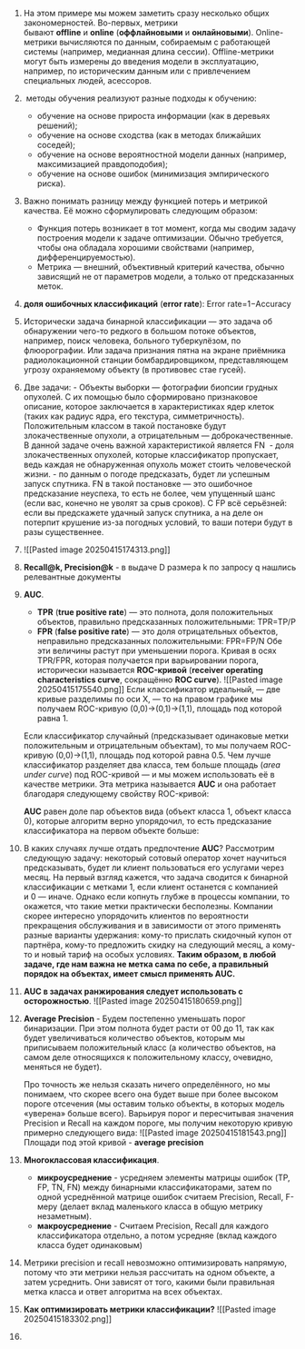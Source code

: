
1. На этом примере мы можем заметить сразу несколько общих закономерностей. Во-первых, метрики бывают **offline** и **online** (**оффлайновыми** и **онлайновыми**). Online-метрики вычисляются по данным, собираемым с работающей системы (например, медианная длина сессии). Offline-метрики могут быть измерены до введения модели в эксплуатацию, например, по историческим данным или с привлечением специальных людей, асессоров.
2.  методы обучения реализуют разные подходы к обучению:
	- обучение на основе прироста информации (как в деревьях решений);
	- обучение на основе сходства (как в методах ближайших соседей);
	- обучение на основе вероятностной модели данных (например, максимизацией правдоподобия);
	- обучение на основе ошибок (минимизация эмпирического риска).
3. Важно понимать разницу между функцией потерь и метрикой качества. Её можно сформулировать следующим образом:
	- Функция потерь возникает в тот момент, когда мы сводим задачу построения модели к задаче оптимизации. Обычно требуется, чтобы она обладала хорошими свойствами (например, дифференцируемостью).    
	- Метрика — внешний, объективный критерий качества, обычно зависящий не от параметров модели, а только от предсказанных меток. 
4. **доля ошибочных классификаций** (**error rate**): Error rate=1−Accuracy
5. Исторически задача бинарной классификации — это задача об обнаружении чего-то редкого в большом потоке объектов, например, поиск человека, больного туберкулёзом, по флюорографии. Или задача признания пятна на экране приёмника радиолокационной станции бомбардировщиком, представляющем угрозу охраняемому объекту (в противовес стае гусей).
6. Две задачи:
		- Объекты выборки — фотографии биопсии грудных опухолей. С их помощью было сформировано признаковое описание, которое заключается в характеристиках ядер клеток (таких как радиус ядра, его текстура, симметричность). Положительным классом в такой постановке будут злокачественные опухоли, а отрицательным — доброкачественные. В данной задаче очень важной характеристикой является FN  - доля злокачественных опухолей, которые классификатор пропускает, ведь каждая не обнаруженная опухоль может стоить человеческой жизни.
		- по данным о погоде предсказать, будет ли успешным запуск спутника. FN в такой постановке — это ошибочное предсказание неуспеха, то есть не более, чем упущенный шанс (если вас, конечно не уволят за срыв сроков). С FP всё серьёзней: если вы предскажете удачный запуск спутника, а на деле он потерпит крушение из-за погодных условий, то ваши потери будут в разы существеннее.
7. ![[Pasted image 20250415174313.png]]
8. **Recall@k, Precision@k** - в выдаче D размера k по запросу q нашлись релевантные документы
9. **AUC**. 
	- **TPR** (**true positive rate**) — это полнота, доля положительных объектов, правильно предсказанных положительными: TPR=TP/P
	- **FPR** (**false positive rate**) — это доля отрицательных объектов, неправильно предсказанных положительными: FPR=FP/N
	Обе эти величины растут при уменьшении порога. Кривая в осях TPR/FPR, которая получается при варьировании порога, исторически называется **ROC-кривой** (**receiver operating characteristics curve**, сокращённо **ROC curve**). ![[Pasted image 20250415175540.png]]
	Если классификатор идеальный, — две кривые разделимы по оси X, — то на правом графике мы получаем ROC-кривую (0,0)->(0,1)->(1,1), площадь под которой равна 1.
    
	Если классификатор случайный (предсказывает одинаковые метки положительным и отрицательным объектам), то мы получаем ROC-кривую (0,0)->(1,1), площадь под которой равна 0.5.
	Чем лучше классификатор разделяет два класса, тем больше площадь (_area under curve_) под ROC-кривой — и мы можем использовать её в качестве метрики. Эта метрика называется **AUC** и она работает благодаря следующему свойству ROC-кривой:
	
	**AUC** равен доле пар объектов вида (объект класса 1, объект класса 0), которые алгоритм верно упорядочил, то есть предсказание классификатора на первом объекте больше:
10. В каких случаях лучше отдать предпочтение **AUC**? Рассмотрим следующую задачу: некоторый сотовый оператор хочет научиться предсказывать, будет ли клиент пользоваться его услугами через месяц. На первый взгляд кажется, что задача сводится к бинарной классификации с метками 1, если клиент останется с компанией и 0 — иначе. Однако если копнуть глубже в процессы компании, то окажется, что такие метки практически бесполезны. Компании скорее интересно упорядочить клиентов по вероятности прекращения обслуживания и в зависимости от этого применять разные варианты удержания: кому-то прислать скидочный купон от партнёра, кому-то предложить скидку на следующий месяц, а кому-то и новый тариф на особых условиях. **Таким образом, в любой задаче, где нам важна не метка сама по себе, а правильный порядок на объектах, имеет смысл применять AUC.**
11. **AUC в задачах ранжирования следует использовать с осторожностью**. ![[Pasted image 20250415180659.png]]
12. **Average Precision** - Будем постепенно уменьшать порог бинаризации. При этом полнота будет расти от 00 до 11, так как будет увеличиваться количество объектов, которым мы приписываем положительный класс (а количество объектов, на самом деле относящихся к положительному классу, очевидно, меняться не будет).

	 Про точность же нельзя сказать ничего определённого, но мы понимаем, что скорее всего она будет выше при более высоком пороге отсечения (мы оставим только объекты, в которых модель «уверена» больше всего). Варьируя порог и пересчитывая значения Precision и Recall на каждом пороге, мы получим некоторую кривую примерно следующего вида:
		![[Pasted image 20250415181543.png]]
	Площади под этой кривой - **average precision**
13. **Многоклассовая классификация**. 
    -  **микроусреднение** - усредняем элементы матрицы ошибок (TP, FP, TN, FN) между бинарными классификаторами, затем по одной усреднённой матрице ошибок считаем Precision, Recall, F-меру (делает вклад маленького класса в общую метрику незаметным).
    - **макроусреднение** - Считаем Precision, Recall для каждого классификатора отдельно, а потом усредняе (вклад каждого класса будет одинаковым)
14. Метрики precision и recall невозможно оптимизировать напрямую, потому что эти метрики нельзя рассчитать на одном объекте, а затем усреднить. Они зависят от того, какими были правильная метка класса и ответ алгоритма на всех объектах.
15. **Как оптимизировать метрики классификации?** ![[Pasted image 20250415183302.png]]
16. 